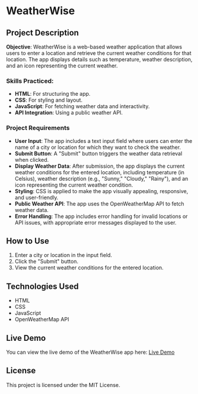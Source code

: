 # WeatherWise

## Project Description

**Objective**: WeatherWise is a web-based weather application that allows users to enter a location and retrieve the current weather conditions for that location. The app displays details such as temperature, weather description, and an icon representing the current weather.

### Skills Practiced:
- **HTML**: For structuring the app.
- **CSS**: For styling and layout.
- **JavaScript**: For fetching weather data and interactivity.
- **API Integration**: Using a public weather API.

### Project Requirements

- **User Input**: The app includes a text input field where users can enter the name of a city or location for which they want to check the weather.
- **Submit Button**: A "Submit" button triggers the weather data retrieval when clicked.
- **Display Weather Data**: After submission, the app displays the current weather conditions for the entered location, including temperature (in Celsius), weather description (e.g., "Sunny," "Cloudy," "Rainy"), and an icon representing the current weather condition.
- **Styling**: CSS is applied to make the app visually appealing, responsive, and user-friendly.
- **Public Weather API**: The app uses the OpenWeatherMap API to fetch weather data.
- **Error Handling**: The app includes error handling for invalid locations or API issues, with appropriate error messages displayed to the user.

## How to Use

1. Enter a city or location in the input field.
2. Click the "Submit" button.
3. View the current weather conditions for the entered location.

## Technologies Used

- HTML
- CSS
- JavaScript
- OpenWeatherMap API

## Live Demo

You can view the live demo of the WeatherWise app here: [Live Demo](https://<username>.github.io/<repository-name>/)

## License

This project is licensed under the MIT License.

